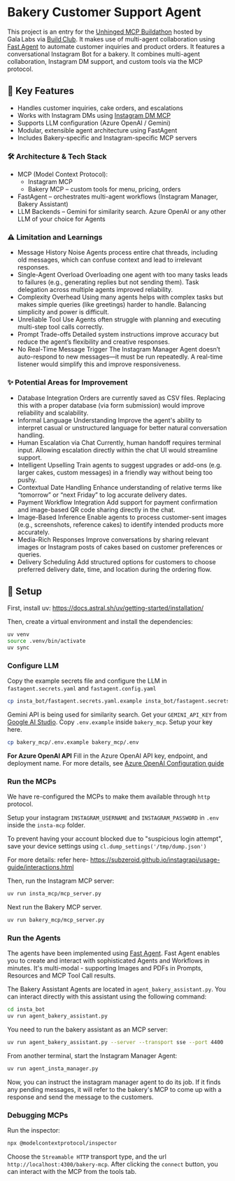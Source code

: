 # Bakery Customer Support Agent

This project is an entry for the [Unhinged MCP Buildathon](https://campus.buildclub.ai/challenges/01978a6b-c2b7-7647-bdf5-b83c7888aef2) hosted by Gala Labs via [Build Club](https://buildclub.ai/).
It makes use of multi-agent collaboration using [Fast Agent](https://fast-agent.ai/) to automate customer inquiries and product orders. It features a conversational Instagram Bot for a bakery. It combines multi-agent collaboration, Instagram DM support, and custom tools via the MCP protocol.

## 🚀 Key Features

- Handles customer inquiries, cake orders, and escalations
- Works with Instagram DMs using [Instagram DM MCP](github.com/trypeggy/instagram_dm_mcp)
- Supports LLM configuration (Azure OpenAI / Gemini)
- Modular, extensible agent architecture using FastAgent
- Includes Bakery-specific and Instagram-specific MCP servers

### 🛠️ Architecture & Tech Stack

- MCP (Model Context Protocol):
  - Instagram MCP
  - Bakery MCP – custom tools for menu, pricing, orders
- FastAgent – orchestrates multi-agent workflows (Instagram Manager, Bakery Assistant)
- LLM Backends – Gemini for similarity search. Azure OpenAI or any other LLM of your choice for Agents

### ⚠️ Limitation and Learnings

- Message History Noise
    Agents process entire chat threads, including old messages, which can confuse context and lead to irrelevant responses.
- Single-Agent Overload 
    Overloading one agent with too many tasks leads to failures (e.g., generating replies but not sending them). Task delegation across multiple agents improved reliability.
- Complexity Overhead
    Using many agents helps with complex tasks but makes simple queries (like greetings) harder to handle. Balancing simplicity and power is difficult.
- Unreliable Tool Use
    Agents often struggle with planning and executing multi-step tool calls correctly.
- Prompt Trade-offs
    Detailed system instructions improve accuracy but reduce the agent’s flexibility and creative responses.
- No Real-Time Message Trigger
    The Instagram Manager Agent doesn’t auto-respond to new messages—it must be run repeatedly. A real-time listener would simplify this and improve responsiveness.

### ✨ Potential Areas for Improvement

- Database Integration
    Orders are currently saved as CSV files. Replacing this with a proper database (via form submission) would improve reliability and scalability.
- Informal Language Understanding
    Improve the agent's ability to interpret casual or unstructured language for better natural conversation handling.
- Human Escalation via Chat
    Currently, human handoff requires terminal input. Allowing escalation directly within the chat UI would streamline support.
- Intelligent Upselling
    Train agents to suggest upgrades or add-ons (e.g. larger cakes, custom messages) in a friendly way without being too pushy.
- Contextual Date Handling
    Enhance understanding of relative terms like “tomorrow” or “next Friday” to log accurate delivery dates.
- Payment Workflow Integration
    Add support for payment confirmation and image-based QR code sharing directly in the chat.
- Image-Based Inference
    Enable agents to process customer-sent images (e.g., screenshots, reference cakes) to identify intended products more accurately.
- Media-Rich Responses
    Improve conversations by sharing relevant images or Instagram posts of cakes based on customer preferences or queries.
- Delivery Scheduling
    Add structured options for customers to choose preferred delivery date, time, and location during the ordering flow.


## 🔧 Setup

First, install uv: https://docs.astral.sh/uv/getting-started/installation/

Then, create a virtual environment and install the dependencies:

```bash
uv venv
source .venv/bin/activate
uv sync
```

### Configure LLM

Copy the example secrets file and configure the LLM in `fastagent.secrets.yaml` and `fastagent.config.yaml`

```bash
cp insta_bot/fastagent.secrets.yaml.example insta_bot/fastagent.secrets.yaml
```

Gemini API is being used for similarity search. Get your `GEMINI_API_KEY` from [Google AI Studio](https://aistudio.google.com/apikey). Copy `.env.example` inside `bakery_mcp`. Setup your key here.

```bash
cp bakery_mcp/.env.example bakery_mcp/.env
```

**For Azure OpenAI API**
Fill in the Azure OpenAI API key, endpoint, and deployment name.
For more details, see [Azure OpenAI Configuration guide](https://fast-agent.ai/ref/azure-config/#prerequisites)

### Run the MCPs

We have re-configured the MCPs to make them available through `http` protocol.

Setup your instagram `INSTAGRAM_USERNAME` and `INSTAGRAM_PASSWORD` in `.env` inside the `insta-mcp` folder. 

To prevent having your account blocked due to "suspicious login attempt", save your device settings using `cl.dump_settings('/tmp/dump.json')`

For more details: refer here- https://subzeroid.github.io/instagrapi/usage-guide/interactions.html

Then, run the Instagram MCP server:

```bash
uv run insta_mcp/mcp_server.py
```

Next run the Bakery MCP server.

```bash
uv run bakery_mcp/mcp_server.py
```

### Run the Agents

The agents have been implemented using [Fast Agent](https://fast-agent.ai/).
Fast Agent enables you to create and interact with sophisticated Agents and Workflows in minutes. It's multi-modal - supporting Images and PDFs in Prompts, Resources and MCP Tool Call results.

The Bakery Assistant Agents are located in `agent_bakery_assistant.py`. You can interact directly with this assistant using the following command:

```bash
cd insta_bot
uv run agent_bakery_assistant.py
```

You need to run the bakery assistant as an MCP server:

```bash
uv run agent_bakery_assistant.py --server --transport sse --port 4400
```

From another terminal, start the Instagram Manager Agent:

```bash
uv run agent_insta_manager.py
```

Now, you can instruct the instagram manager agent to do its job. If it finds any pending messages, it will refer to the bakery's MCP to come up with a response and send the message to the customers.

### Debugging MCPs

Run the inspector:

```bash
npx @modelcontextprotocol/inspector
```

Choose the `Streamable HTTP` transport type, and the url `http://localhost:4300/bakery-mcp`. After clicking the `connect` button, you can interact with the MCP from the tools tab.
